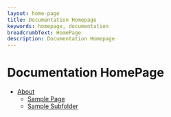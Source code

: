 ```yaml
---
layout: home-page
title: Documentation Homepage
keywords: homepage, documentation
breadcrumbText: HomePage
description: Documentation Homepage
---
```


# Documentation HomePage

* [About](lts/)
    - [Sample Page](sample-folder/sample-page.md)
    - [Sample Subfolder](sample-folder/sample-subfolder/)
